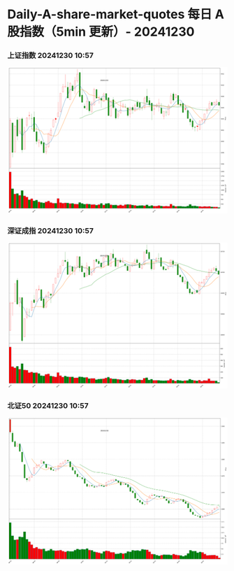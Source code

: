 
# Daily-A-share-market-quotes 每日 A 股指数（5min 更新）- 20241230

### 上证指数 20241230 10:57
![](./fig/2024/12/20241230-sh000001.png)

### 深证成指 20241230 10:57
![](./fig/2024/12/20241230-sz399001.png)

### 北证50 20241230 10:57
![](./fig/2024/12/20241230-bj899050.png)
